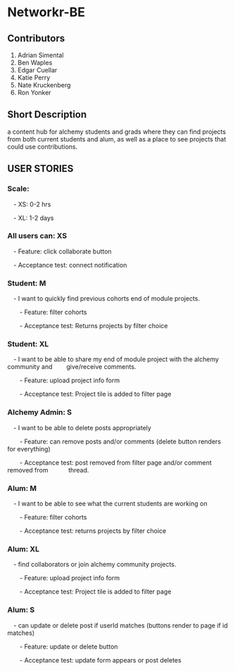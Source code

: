 # Networkr-BE

## Contributors
1. Adrian Simental
1. Ben Waples
1. Edgar Cuellar
1. Katie Perry
1. Nate Kruckenberg
1. Ron Yonker

## Short Description
a content hub for alchemy students and grads where they can find projects from both current students and alum, as well as a place to see projects that could use contributions.

## USER STORIES

### Scale: 

 - XS: 0-2 hrs

 - XL: 1-2 days

### All users can: XS

 - Feature: click collaborate button

 - Acceptance test: connect notification

### Student: M

 - I want to quickly find previous cohorts end of module projects.

  - Feature: filter cohorts

  - Acceptance test: Returns projects by filter choice

### Student: XL

 - I want to be able to share my end of module project with the alchemy community and   give/receive comments.

   - Feature: upload project info form

   - Acceptance test: Project tile is added to filter page

### Alchemy Admin: S

 - I want to be able to delete posts appropriately

  - Feature: can remove posts and/or comments (delete button renders for everything)

  - Acceptance test: post removed from filter page and/or comment removed from    thread.

### Alum: M

 - I want to be able to see what the current students are working on

  - Feature: filter cohorts

  - Acceptance test: returns projects by filter choice

### Alum: XL

 - find collaborators or join alchemy community projects.

  - Feature: upload project info form

  - Acceptance test: Project tile is added to filter page

### Alum: S

 - can update or delete post if userId matches (buttons render to page if id matches)

  - Feature: update or delete button

  - Acceptance test: update form appears or post deletes
